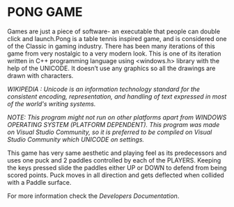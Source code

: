 # PONG GAME

Games are just a piece of software- an executable that people can double click and launch.Pong is a table tennis inspired game, and is considered one of the Classic in gaming industry. There has been many iterations of this game from very nostalgic to a very modern look. This is one of its iteration written in C++ programming language using <windows.h> library with the help of the UNICODE. It doesn’t use any graphics so all the drawings are drawn with characters.

_WIKIPEDIA : Unicode is an information technology standard for the consistent encoding, representation, and handling of text expressed in most of the world's writing systems._

_NOTE: This program might not run on other platforms apart from WINDOWS OPERATING SYSTEM (PLATFORM DEPENDENT). This program was made on Visual Studio Community, so it is preferred to be compiled on Visual Studio Community which UNICODE on settings._

This game has very same aesthetic and playing feel as its predecessors and uses one puck and 2 paddles controlled by each of the PLAYERS. Keeping the keys pressed slide the paddles either UP or DOWN to defend from being scored points. Puck moves in all direction and gets deflected when collided with a Paddle surface.

For more information check the _Developers Documentation_.
